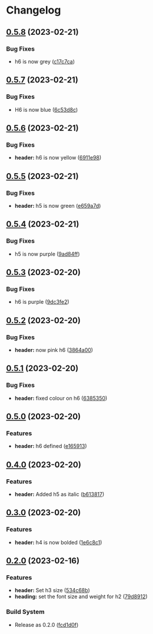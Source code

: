 # Changelog

## [0.5.8](https://github.com/pbagnall/css-in-npm-test/compare/css-in-npm-test-v0.5.7...css-in-npm-test-v0.5.8) (2023-02-21)


### Bug Fixes

* h6 is now grey ([c17c7ca](https://github.com/pbagnall/css-in-npm-test/commit/c17c7ca97000a3b583b1176775ea36b25bb7ef2f))

## [0.5.7](https://github.com/pbagnall/css-in-npm-test/compare/css-in-npm-test-v0.5.6...css-in-npm-test-v0.5.7) (2023-02-21)


### Bug Fixes

* H6 is now blue ([6c53d8c](https://github.com/pbagnall/css-in-npm-test/commit/6c53d8c435cb4b7df705eb8ba03e4ad97ee7a1bd))

## [0.5.6](https://github.com/pbagnall/css-in-npm-test/compare/v0.5.5...v0.5.6) (2023-02-21)


### Bug Fixes

* **header:** h6 is now yellow ([6911e98](https://github.com/pbagnall/css-in-npm-test/commit/6911e98fc995d29a3eb67f9ee591207f3f80b0c4))

## [0.5.5](https://github.com/pbagnall/css-in-npm-test/compare/v0.5.4...v0.5.5) (2023-02-21)


### Bug Fixes

* **header:** h5 is now green ([e659a7d](https://github.com/pbagnall/css-in-npm-test/commit/e659a7d49d17fbc0ab858cb37fe9f6adf99b02b5))

## [0.5.4](https://github.com/pbagnall/css-in-npm-test/compare/v0.5.3...v0.5.4) (2023-02-21)


### Bug Fixes

* h5 is now purple ([9ad84ff](https://github.com/pbagnall/css-in-npm-test/commit/9ad84fff24b6241518b18de6616cc793e4dc4eb5))

## [0.5.3](https://github.com/pbagnall/css-in-npm-test/compare/v0.5.2...v0.5.3) (2023-02-20)


### Bug Fixes

* h6 is purple ([9dc3fe2](https://github.com/pbagnall/css-in-npm-test/commit/9dc3fe2b2441cc24dd0bfcb2f85451899f75f3ea))

## [0.5.2](https://github.com/pbagnall/css-in-npm-test/compare/v0.5.1...v0.5.2) (2023-02-20)


### Bug Fixes

* **header:** now pink h6 ([3864a00](https://github.com/pbagnall/css-in-npm-test/commit/3864a00912affddeabcf3351809652ce63b351c7))

## [0.5.1](https://github.com/pbagnall/css-in-npm-test/compare/v0.5.0...v0.5.1) (2023-02-20)


### Bug Fixes

* **header:** fixed colour on h6 ([6385350](https://github.com/pbagnall/css-in-npm-test/commit/6385350f358163b0acb40428578706d1ec24023d))

## [0.5.0](https://github.com/pbagnall/css-in-npm-test/compare/v0.4.0...v0.5.0) (2023-02-20)


### Features

* **header:** h6 defined ([e165913](https://github.com/pbagnall/css-in-npm-test/commit/e16591394408fc51d47f5a781f201fa37a760c25))

## [0.4.0](https://github.com/pbagnall/css-in-npm-test/compare/v0.3.0...v0.4.0) (2023-02-20)


### Features

* **header:** Added h5 as italic ([b613817](https://github.com/pbagnall/css-in-npm-test/commit/b6138179b99844eb03f66824f87ddd6820ff0865))

## [0.3.0](https://github.com/pbagnall/css-in-npm-test/compare/v0.2.0...v0.3.0) (2023-02-20)


### Features

* **header:** h4 is now bolded ([1e6c8c1](https://github.com/pbagnall/css-in-npm-test/commit/1e6c8c12f05358195c895b87b5fb3c7ac8ffa1a9))

## [0.2.0](https://github.com/pbagnall/css-in-npm-test/compare/v0.1.0-alpha5...v0.2.0) (2023-02-16)


### Features

* **header:** Set h3 size ([534c68b](https://github.com/pbagnall/css-in-npm-test/commit/534c68bbd84d258f3905565e46fd9a0de6dbcbdc))
* **heading:** set the font size and weight for h2 ([79d8912](https://github.com/pbagnall/css-in-npm-test/commit/79d8912f86bebcd755f6a0b48cb70c1517929ea8))


### Build System

* Release as 0.2.0 ([fcd1d0f](https://github.com/pbagnall/css-in-npm-test/commit/fcd1d0f4b603602669e8e0194af97cdbf011e700))
